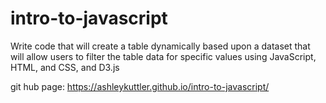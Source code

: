 # intro-to-javascript
Write code that will create a table dynamically based upon a dataset that will allow users to filter the table data for specific values using JavaScript, HTML, and CSS, and D3.js

git hub page: https://ashleykuttler.github.io/intro-to-javascript/